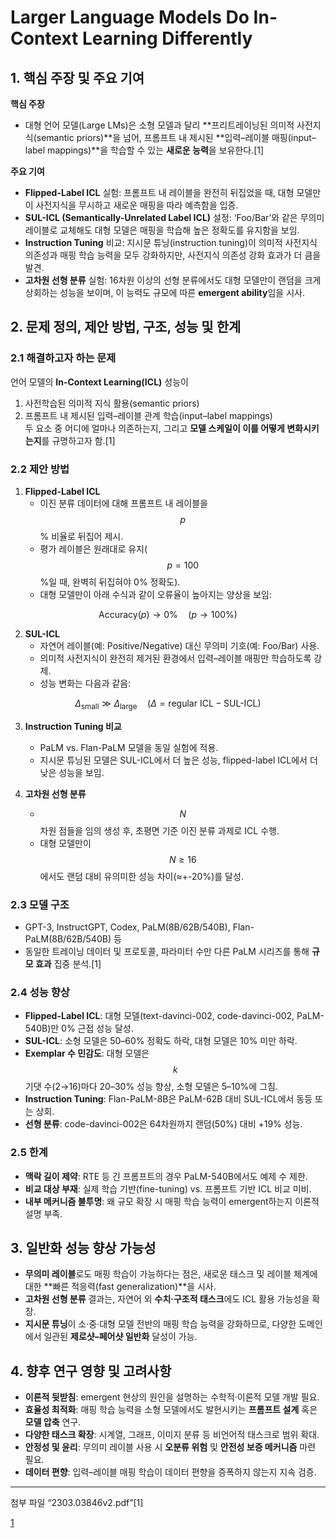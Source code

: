 # Larger Language Models Do In-Context Learning Differently

## 1. 핵심 주장 및 주요 기여  
**핵심 주장**  
- 대형 언어 모델(Large LMs)은 소형 모델과 달리 **프리트레이닝된 의미적 사전지식(semantic priors)**을 넘어, 프롬프트 내 제시된 **입력–레이블 매핑(input–label mappings)**을 학습할 수 있는 **새로운 능력**을 보유한다.[1]

**주요 기여**  
- **Flipped-Label ICL** 실험: 프롬프트 내 레이블을 완전히 뒤집었을 때, 대형 모델만이 사전지식을 무시하고 새로운 매핑을 따라 예측함을 입증.  
- **SUL-ICL (Semantically-Unrelated Label ICL)** 설정: ‘Foo/Bar’와 같은 무의미 레이블로 교체해도 대형 모델은 매핑을 학습해 높은 정확도를 유지함을 보임.  
- **Instruction Tuning** 비교: 지시문 튜닝(instruction tuning)이 의미적 사전지식 의존성과 매핑 학습 능력을 모두 강화하지만, 사전지식 의존성 강화 효과가 더 큼을 발견.  
- **고차원 선형 분류** 실험: 16차원 이상의 선형 분류에서도 대형 모델만이 랜덤을 크게 상회하는 성능을 보이며, 이 능력도 규모에 따른 **emergent ability**임을 시사.  

## 2. 문제 정의, 제안 방법, 구조, 성능 및 한계  

### 2.1 해결하고자 하는 문제  
언어 모델의 **In-Context Learning(ICL)** 성능이  
1) 사전학습된 의미적 지식 활용(semantic priors)  
2) 프롬프트 내 제시된 입력–레이블 관계 학습(input–label mappings)  
두 요소 중 어디에 얼마나 의존하는지, 그리고 **모델 스케일이 이를 어떻게 변화시키는지**를 규명하고자 함.[1]

### 2.2 제안 방법  
1. **Flipped-Label ICL**  
   - 이진 분류 데이터에 대해 프롬프트 내 레이블을 $$p$$% 비율로 뒤집어 제시.  
   - 평가 레이블은 원래대로 유지($$p=100$$%일 때, 완벽히 뒤집혀야 0% 정확도).  
   - 대형 모델만이 아래 수식과 같이 오류율이 높아지는 양상을 보임:  

$$ \text{Accuracy}(p) \to 0\% \quad (p\to100\%) $$

2. **SUL-ICL**  
   - 자연어 레이블(예: Positive/Negative) 대신 무의미 기호(예: Foo/Bar) 사용.  
   - 의미적 사전지식이 완전히 제거된 환경에서 입력–레이블 매핑만 학습하도록 강제.  
   - 성능 변화는 다음과 같음:  

$$ \Delta_{\text{small}} \gg \Delta_{\text{large}}\quad(\Delta=\text{regular ICL}-\text{SUL-ICL}) $$

3. **Instruction Tuning 비교**  
   - PaLM vs. Flan-PaLM 모델을 동일 실험에 적용.  
   - 지시문 튜닝된 모델은 SUL-ICL에서 더 높은 성능, flipped-label ICL에서 더 낮은 성능을 보임.  

4. **고차원 선형 분류**  
   - $$N$$차원 점들을 임의 생성 후, 초평면 기준 이진 분류 과제로 ICL 수행.  
   - 대형 모델만이 $$N\ge16$$에서도 랜덤 대비 유의미한 성능 차이(≈+-20%)를 달성.  

### 2.3 모델 구조  
- GPT-3, InstructGPT, Codex, PaLM(8B/62B/540B), Flan-PaLM(8B/62B/540B) 등  
- 동일한 트레이닝 데이터 및 프로토콜, 파라미터 수만 다른 PaLM 시리즈를 통해 **규모 효과** 집중 분석.[1]

### 2.4 성능 향상  
- **Flipped-Label ICL**: 대형 모델(text-davinci-002, code-davinci-002, PaLM-540B)만 0% 근접 성능 달성.  
- **SUL-ICL**: 소형 모델은 50–60% 정확도 하락, 대형 모델은 10% 미만 하락.  
- **Exemplar 수 민감도**: 대형 모델은 $$k$$ 기댓 수(2→16)마다 20–30% 성능 향상, 소형 모델은 5–10%에 그침.  
- **Instruction Tuning**: Flan-PaLM-8B은 PaLM-62B 대비 SUL-ICL에서 동등 또는 상회.  
- **선형 분류**: code-davinci-002은 64차원까지 랜덤(50%) 대비 +19% 성능.

### 2.5 한계  
- **맥락 길이 제약**: RTE 등 긴 프롬프트의 경우 PaLM-540B에서도 예제 수 제한.  
- **비교 대상 부재**: 실제 학습 기반(fine-tuning) vs. 프롬프트 기반 ICL 비교 미비.  
- **내부 메커니즘 불투명**: 왜 규모 확장 시 매핑 학습 능력이 emergent하는지 이론적 설명 부족.

## 3. 일반화 성능 향상 가능성  
- **무의미 레이블**로도 매핑 학습이 가능하다는 점은, 새로운 태스크 및 레이블 체계에 대한 **빠른 적응력(fast generalization)**을 시사.  
- **고차원 선형 분류** 결과는, 자연어 외 **수치·구조적 태스크**에도 ICL 활용 가능성을 확장.  
- **지시문 튜닝**이 소·중·대형 모델 전반의 매핑 학습 능력을 강화하므로, 다양한 도메인에서 일관된 **제로샷–페어샷 일반화** 달성이 가능.

## 4. 향후 연구 영향 및 고려사항  
- **이론적 뒷받침**: emergent 현상의 원인을 설명하는 수학적·이론적 모델 개발 필요.  
- **효율성 최적화**: 매핑 학습 능력을 소형 모델에서도 발현시키는 **프롬프트 설계** 혹은 **모델 압축** 연구.  
- **다양한 태스크 확장**: 시계열, 그래프, 이미지 분류 등 비언어적 태스크로 범위 확대.  
- **안정성 및 윤리**: 무의미 레이블 사용 시 **오분류 위험** 및 **안전성 보증 메커니즘** 마련 필요.  
- **데이터 편향**: 입력–레이블 매핑 학습이 데이터 편향을 증폭하지 않는지 지속 검증.

***

 첨부 파일 “2303.03846v2.pdf”[1]

[1](https://ppl-ai-file-upload.s3.amazonaws.com/web/direct-files/attachments/22370781/d1579e2d-78ac-4639-ac25-4b77c1c65f0d/2303.03846v2.pdf)
